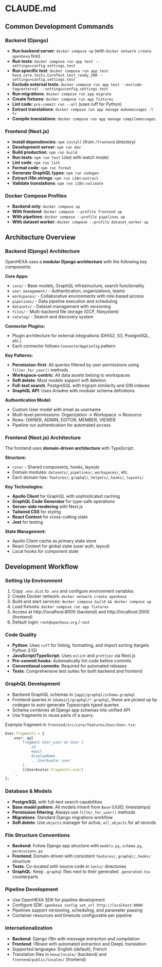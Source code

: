 # CLAUDE.md

## Common Development Commands

### Backend (Django)

-   **Run backend server**: `docker compose up` (with `docker network create openhexa` first)
-   **Run tests**: `docker compose run app test --settings=config.settings.test`
-   **Run specific test**: `docker compose run app test hexa.core.tests.CoreTest.test_ready_200 --settings=config.settings.test`
-   **Exclude external tests**: `docker compose run app test --exclude-tag=external --settings=config.settings.test`
-   **Run migrations**: `docker compose run app migrate`
-   **Create fixtures**: `docker compose run app fixtures`
-   **Lint code**: `pre-commit run --all` (uses ruff for Python)
-   **Extract translations**: `docker compose run app manage makemessages -l fr`
-   **Compile translations**: `docker compose run app manage compilemessages`

### Frontend (Next.js)

-   **Install dependencies**: `npm install` (from `/frontend` directory)
-   **Development server**: `npm run dev`
-   **Build production**: `npm run build`
-   **Run tests**: `npm run test` (Jest with watch mode)
-   **Lint code**: `npm run lint`
-   **Format code**: `npm run format`
-   **Generate GraphQL types**: `npm run codegen`
-   **Extract i18n strings**: `npm run i18n:extract`
-   **Validate translations**: `npm run i18n:validate`

### Docker Compose Profiles

-   **Backend only**: `docker compose up`
-   **With frontend**: `docker compose --profile frontend up`
-   **With pipelines**: `docker compose --profile pipelines up`
-   **With dataset worker**: `docker compose --profile dataset_worker up`

## Architecture Overview

### Backend (Django) Architecture

OpenHEXA uses a **modular Django architecture** with the following key components:

**Core Apps:**

-   `core/` - Base models, GraphQL infrastructure, search functionality
-   `user_management/` - Authentication, organizations, teams
-   `workspaces/` - Collaborative environments with role-based access
-   `pipelines/` - Data pipeline execution and scheduling
-   `datasets/` - Dataset management with versioning
-   `files/` - Multi-backend file storage (GCP, filesystem)
-   `catalog/` - Search and discovery system

**Connector Plugins:**

-   Plugin architecture for external integrations (DHIS2, S3, PostgreSQL, etc.)
-   Each connector follows `ConnectorAppConfig` pattern

**Key Patterns:**

-   **Permission-first**: All queries filtered by user permissions using `filter_for_user()` methods
-   **Workspace-centric**: All data assets belong to workspaces
-   **Soft delete**: Most models support soft deletion
-   **Full-text search**: PostgreSQL with trigram similarity and GIN indexes
-   **GraphQL API**: Uses Ariadne with modular schema definitions

**Authentication Model:**

-   Custom User model with email as username
-   Multi-level permissions: Organization → Workspace → Resource
-   Roles: OWNER, ADMIN, EDITOR, MEMBER, VIEWER
-   Pipeline run authentication for automated access

### Frontend (Next.js) Architecture

The frontend uses **domain-driven architecture** with TypeScript:

**Structure:**

-   `core/` - Shared components, hooks, layouts
-   Domain modules: `datasets/`, `pipelines/`, `workspaces/`, etc.
-   Each domain has: `features/`, `graphql/`, `helpers/`, `hooks/`, `layouts/`

**Key Technologies:**

-   **Apollo Client** for GraphQL with sophisticated caching
-   **GraphQL Code Generator** for type-safe operations
-   **Server-side rendering** with Next.js
-   **Tailwind CSS** for styling
-   **React Context** for cross-cutting state
-   **Jest** for testing

**State Management:**

-   Apollo Client cache as primary state store
-   React Context for global state (user auth, layout)
-   Local hooks for component state

## Development Workflow

### Setting Up Environment

1. Copy `.env.dist` to `.env` and configure environment variables
2. Create Docker network: `docker network create openhexa`
3. Build and start services: `docker compose build && docker compose up`
4. Load fixtures: `docker compose run app fixtures`
5. Access at http://localhost:8000 (backend) and http://localhost:3000 (frontend)
6. Default login: `root@openhexa.org` / `root`

### Code Quality

-   **Python**: Uses `ruff` for linting, formatting, and import sorting (targets Python 3.13)
-   **JavaScript/TypeScript**: Uses `eslint` and `prettier` via Next.js
-   **Pre-commit hooks**: Automatically lint code before commits
-   **Conventional commits**: Required for automated releases
-   **Tests**: Comprehensive test suites for both backend and frontend

### GraphQL Development

-   Backend GraphQL schemas in `{app}/graphql/schema.graphql`
-   Frontend queries in `{domain}/graphql/*.graphql`, these are picked up by codegen to auto-generate Typescripts typed queries
-   Schema combines all Django app schemas into unified API
-   Use fragments to reuse parts of a query.

Example fragment in `frontend/src/core/features/User/User.tsx`:

```ts
User.fragments = {
    user: gql`
        fragment User_user on User {
            id
            email
            displayName
            ...UserAvatar_user
        }
        ${UserAvatar.fragments.user}
    `,
};
```

### Database & Models

-   **PostgreSQL** with full-text search capabilities
-   **Base model pattern**: All models inherit from `Base` (UUID, timestamps)
-   **Permission filtering**: Always use `filter_for_user()` methods
-   **Migrations**: Standard Django migrations workflow
-   **Soft delete**: Use `objects` manager for active, `all_objects` for all records

### File Structure Conventions

-   **Backend**: Follow Django app structure with `models.py`, `schema.py`, `permissions.py`
-   **Frontend**: Domain-driven with consistent `features/`, `graphql/`, `hooks/` structure
-   **Tests**: Co-located with source code in `tests/` directories
-   **GraphQL**: Keep `.graphql` files next to their generated `.generated.tsx` counterparts

### Pipeline Development

-   Use OpenHEXA SDK for pipeline development
-   Configure SDK: `openhexa config set_url http://localhost:8000`
-   Pipelines support versioning, scheduling, and parameter passing
-   Container resources and timeouts configurable per pipeline

### Internationalization

-   **Backend**: Django i18n with message extraction and compilation
-   **Frontend**: i18next with automated extraction and DeepL translation
-   Supported languages: English (default), French
-   Translation files in `hexa/locale/` (backend) and `frontend/public/locales/` (frontend)
